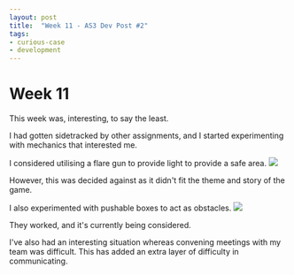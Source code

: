 ```yaml
---
layout: post
title:  "Week 11 - AS3 Dev Post #2"
tags: 
- curious-case
- development
---
```

# Week 11
This week was, interesting, to say the least.

I had gotten sidetracked by other assignments, and 
I started experimenting with mechanics that interested me.

I considered utilising a flare gun to provide light to provide a safe area.
![](/gd-blog/img/10.gif)

However, this was decided against as it didn't fit the theme and story of the game.

I also experimented with pushable boxes to act as obstacles.
![](/gd-blog/img/11.gif)

They worked, and it's currently being considered.

I've also had an interesting situation whereas convening meetings with my team was difficult.
This has added an extra layer of difficulty in communicating.